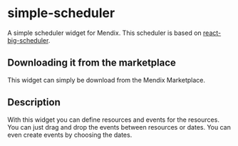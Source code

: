 # simple-scheduler

A simple scheduler widget for Mendix. This scheduler is based on [react-big-scheduler](https://github.com/StephenChou1017/react-big-scheduler).

## Downloading it from the marketplace

This widget can simply be download from the Mendix Marketplace.

## Description
With this widget you can define resources and events for the resources. You can just drag and drop the events between resources or dates. You can even create events by choosing the dates.
